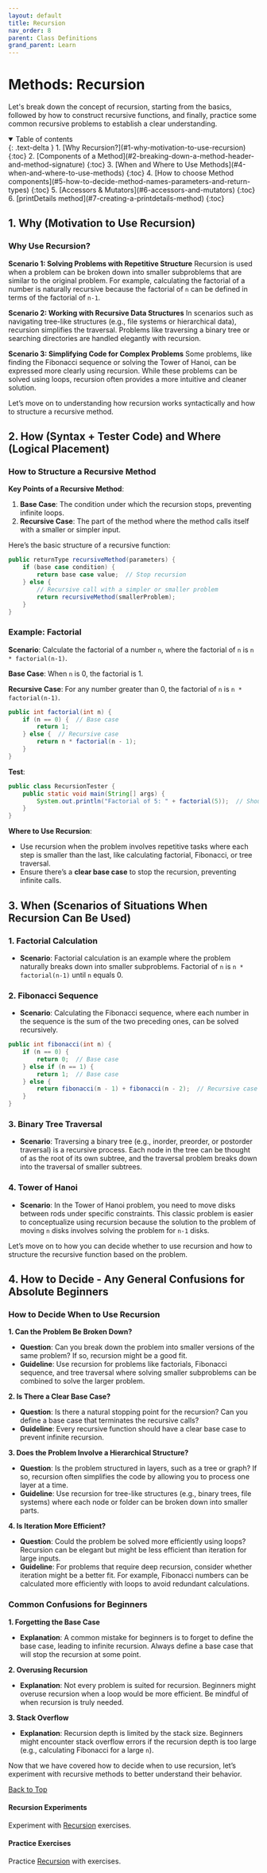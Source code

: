 ```yaml
---
layout: default
title: Recursion
nav_order: 8
parent: Class Definitions
grand_parent: Learn
---
```


# Methods: Recursion

Let's break down the concept of recursion, starting from the basics, followed by how to construct recursive functions, and finally, practice some common recursive problems to establish a clear understanding.

<details open markdown="block">
  <summary>
    Table of contents
  </summary>
  {: .text-delta }
1. [Why Recursion?](#1-why-motivation-to-use-recursion)
   {:toc}
2. [Components of a Method](#2-breaking-down-a-method-header-and-method-signature)
   {:toc}
3. [When and Where to Use Methods](#4-when-and-where-to-use-methods)
   {:toc}
4. [How to choose Method components](#5-how-to-decide-method-names-parameters-and-return-types)
   {:toc}
5. [Accessors & Mutators](#6-accessors-and-mutators)
   {:toc}
6. [printDetails method](#7-creating-a-printdetails-method)
   {:toc}
</details>

## 1. Why (Motivation to Use Recursion)

### **Why Use Recursion?**

**Scenario 1: Solving Problems with Repetitive Structure**
Recursion is used when a problem can be broken down into smaller subproblems that are similar to the original problem. For example, calculating the factorial of a number is naturally recursive because the factorial of `n` can be defined in terms of the factorial of `n-1`.

**Scenario 2: Working with Recursive Data Structures**
In scenarios such as navigating tree-like structures (e.g., file systems or hierarchical data), recursion simplifies the traversal. Problems like traversing a binary tree or searching directories are handled elegantly with recursion.

**Scenario 3: Simplifying Code for Complex Problems**
Some problems, like finding the Fibonacci sequence or solving the Tower of Hanoi, can be expressed more clearly using recursion. While these problems can be solved using loops, recursion often provides a more intuitive and cleaner solution.

Let’s move on to understanding how recursion works syntactically and how to structure a recursive method.

## 2. How (Syntax + Tester Code) and Where (Logical Placement)

### **How to Structure a Recursive Method**

**Key Points of a Recursive Method**:
1. **Base Case**: The condition under which the recursion stops, preventing infinite loops.
2. **Recursive Case**: The part of the method where the method calls itself with a smaller or simpler input.

Here’s the basic structure of a recursive function:

```java
public returnType recursiveMethod(parameters) {
    if (base case condition) {
        return base case value;  // Stop recursion
    } else {
        // Recursive call with a simpler or smaller problem
        return recursiveMethod(smallerProblem);
    }
}
```

### **Example: Factorial**

**Scenario**: Calculate the factorial of a number `n`, where the factorial of `n` is `n * factorial(n-1)`.

**Base Case**: When `n` is 0, the factorial is 1.

**Recursive Case**: For any number greater than 0, the factorial of `n` is `n * factorial(n-1)`.

```java
public int factorial(int n) {
    if (n == 0) {  // Base case
        return 1;
    } else {  // Recursive case
        return n * factorial(n - 1);
    }
}
```

**Test**:
```java
public class RecursionTester {
    public static void main(String[] args) {
        System.out.println("Factorial of 5: " + factorial(5));  // Should print 120
    }
}
```

**Where to Use Recursion**:
- Use recursion when the problem involves repetitive tasks where each step is smaller than the last, like calculating factorial, Fibonacci, or tree traversal.
- Ensure there’s a **clear base case** to stop the recursion, preventing infinite calls.

## 3. When (Scenarios of Situations When Recursion Can Be Used)

### **1. Factorial Calculation**
- **Scenario**: Factorial calculation is an example where the problem naturally breaks down into smaller subproblems. Factorial of `n` is `n * factorial(n-1)` until `n` equals 0.

### **2. Fibonacci Sequence**
- **Scenario**: Calculating the Fibonacci sequence, where each number in the sequence is the sum of the two preceding ones, can be solved recursively.

```java
public int fibonacci(int n) {
    if (n == 0) {
        return 0;  // Base case
    } else if (n == 1) {
        return 1;  // Base case
    } else {
        return fibonacci(n - 1) + fibonacci(n - 2);  // Recursive case
    }
}
```

### **3. Binary Tree Traversal**
- **Scenario**: Traversing a binary tree (e.g., inorder, preorder, or postorder traversal) is a recursive process. Each node in the tree can be thought of as the root of its own subtree, and the traversal problem breaks down into the traversal of smaller subtrees.

### **4. Tower of Hanoi**
- **Scenario**: In the Tower of Hanoi problem, you need to move disks between rods under specific constraints. This classic problem is easier to conceptualize using recursion because the solution to the problem of moving `n` disks involves solving the problem for `n-1` disks.

Let’s move on to how you can decide whether to use recursion and how to structure the recursive function based on the problem.

## 4. How to Decide - Any General Confusions for Absolute Beginners

### **How to Decide When to Use Recursion**

**1. Can the Problem Be Broken Down?**
- **Question**: Can you break down the problem into smaller versions of the same problem? If so, recursion might be a good fit.
- **Guideline**: Use recursion for problems like factorials, Fibonacci sequence, and tree traversal where solving smaller subproblems can be combined to solve the larger problem.

**2. Is There a Clear Base Case?**
- **Question**: Is there a natural stopping point for the recursion? Can you define a base case that terminates the recursive calls?
- **Guideline**: Every recursive function should have a clear base case to prevent infinite recursion.

**3. Does the Problem Involve a Hierarchical Structure?**
- **Question**: Is the problem structured in layers, such as a tree or graph? If so, recursion often simplifies the code by allowing you to process one layer at a time.
- **Guideline**: Use recursion for tree-like structures (e.g., binary trees, file systems) where each node or folder can be broken down into smaller parts.

**4. Is Iteration More Efficient?**
- **Question**: Could the problem be solved more efficiently using loops? Recursion can be elegant but might be less efficient than iteration for large inputs.
- **Guideline**: For problems that require deep recursion, consider whether iteration might be a better fit. For example, Fibonacci numbers can be calculated more efficiently with loops to avoid redundant calculations.

### **Common Confusions for Beginners**

**1. Forgetting the Base Case**
- **Explanation**: A common mistake for beginners is to forget to define the base case, leading to infinite recursion. Always define a base case that will stop the recursion at some point.

**2. Overusing Recursion**
- **Explanation**: Not every problem is suited for recursion. Beginners might overuse recursion when a loop would be more efficient. Be mindful of when recursion is truly needed.

**3. Stack Overflow**
- **Explanation**: Recursion depth is limited by the stack size. Beginners might encounter stack overflow errors if the recursion depth is too large (e.g., calculating Fibonacci for a large `n`).

Now that we have covered how to decide when to use recursion, let’s experiment with recursive methods to better understand their behavior.

[Back to Top](#top)

#### Recursion Experiments
Experiment with [Recursion](../../../experiment/recursion) exercises.

#### Practice Exercises
Practice [Recursion](../../../practice/java/foundations/recursion) with exercises.